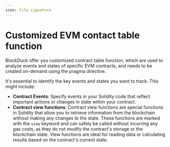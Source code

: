 ```yaml
---
icon: file-signature
---
```


# Customized EVM contact table function

BlockDuck offer you customized contract table function, which are used to analyze events and states of specific EVM contracts, and needs to be created on-demand using the pragma directive.

It's essential to identify the key events and states you want to track. This might include:

* **Contract Events**: Specify events in your Solidity code that reflect important actions or changes in state within your contract.
* **Contract view functions**: Contract view functions are special functions in Solidity that allow you to retrieve information from the blockchain without making any changes to the state. These functions are marked with the `view` keyword and can safely be called without incurring any gas costs, as they do not modify the contract's storage or the blockchain state. View functions are ideal for reading data or calculating results based on the contract's current state.

